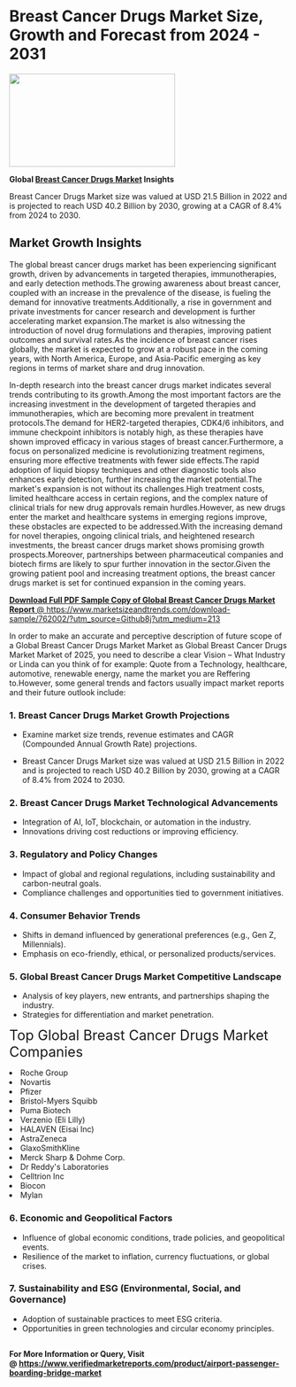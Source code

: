 <H1>Breast Cancer Drugs Market Size, Growth and Forecast from 2024 - 2031</H1><img class="aligncenter size-medium wp-image-584254" src="https://thirdeyenews.in/wp-content/uploads/2024/09/Global-Market-Research-300x168.jpeg" alt="" width="300" height="168" /><p><strong>Global&nbsp;<a href="https://www.marketsizeandtrends.com/download-sample/762002/?utm_source=Github8j?utm_medium=213">Breast Cancer Drugs Market</a> Insights</strong></p><p>Breast Cancer Drugs Market size was valued at USD 21.5 Billion in 2022 and is projected to reach USD 40.2 Billion by 2030, growing at a CAGR of 8.4% from 2024 to 2030.</p><p><h2>Market Growth Insights</h2> <p>The global breast cancer drugs market has been experiencing significant growth, driven by advancements in targeted therapies, immunotherapies, and early detection methods.The growing awareness about breast cancer, coupled with an increase in the prevalence of the disease, is fueling the demand for innovative treatments.Additionally, a rise in government and private investments for cancer research and development is further accelerating market expansion.The market is also witnessing the introduction of novel drug formulations and therapies, improving patient outcomes and survival rates.As the incidence of breast cancer rises globally, the market is expected to grow at a robust pace in the coming years, with North America, Europe, and Asia-Pacific emerging as key regions in terms of market share and drug innovation.</p> <p><a href="download-sample-link"></a></p> <p>In-depth research into the breast cancer drugs market indicates several trends contributing to its growth.Among the most important factors are the increasing investment in the development of targeted therapies and immunotherapies, which are becoming more prevalent in treatment protocols.The demand for HER2-targeted therapies, CDK4/6 inhibitors, and immune checkpoint inhibitors is notably high, as these therapies have shown improved efficacy in various stages of breast cancer.Furthermore, a focus on personalized medicine is revolutionizing treatment regimens, ensuring more effective treatments with fewer side effects.The rapid adoption of liquid biopsy techniques and other diagnostic tools also enhances early detection, further increasing the market potential.The market's expansion is not without its challenges.High treatment costs, limited healthcare access in certain regions, and the complex nature of clinical trials for new drug approvals remain hurdles.However, as new drugs enter the market and healthcare systems in emerging regions improve, these obstacles are expected to be addressed.With the increasing demand for novel therapies, ongoing clinical trials, and heightened research investments, the breast cancer drugs market shows promising growth prospects.Moreover, partnerships between pharmaceutical companies and biotech firms are likely to spur further innovation in the sector.Given the growing patient pool and increasing treatment options, the breast cancer drugs market is set for continued expansion in the coming years.</p> <p><a href="get-more-link"></p><p><span class=""><strong>Download Full PDF Sample Copy of Global Breast Cancer Drugs Market Report</strong> @ <a href="https://www.marketsizeandtrends.com/download-sample/762002/?utm_source=Github8j?utm_medium=213" target="_blank">https://www.marketsizeandtrends.com/download-sample/762002/?utm_source=Github8j?utm_medium=213</a></span></p><p>In order to make an accurate and perceptive description of future scope of a Global&nbsp;Breast Cancer Drugs Market Market as Global&nbsp;Breast Cancer Drugs Market Market of 2025, you need to describe a clear Vision &ndash; What Industry or Linda can you think of for example: Quote from a Technology, healthcare, automotive, renewable energy, name the market you are Reffering to.However, some general trends and factors usually impact market reports and their future outlook include:</p><h3>1.&nbsp;<strong>Breast Cancer Drugs Market Growth Projections</strong></h3><ul><li>Examine market size trends, revenue estimates and CAGR (Compounded Annual Growth Rate) projections.</li><li><p>Breast Cancer Drugs Market size was valued at USD 21.5 Billion in 2022 and is projected to reach USD 40.2 Billion by 2030, growing at a CAGR of 8.4% from 2024 to 2030.</p></li></ul><h3>2.&nbsp;<strong>Breast Cancer Drugs Market Technological Advancements</strong></h3><ul><li>Integration of AI, IoT, blockchain, or automation in the industry.</li><li>Innovations driving cost reductions or improving efficiency.</li></ul><h3>3.&nbsp;<strong>Regulatory and Policy Changes</strong></h3><ul><li>Impact of global and regional regulations, including sustainability and carbon-neutral goals.</li><li>Compliance challenges and opportunities tied to government initiatives.</li></ul><h3>4.&nbsp;<strong>Consumer Behavior Trends</strong></h3><ul><li>Shifts in demand influenced by generational preferences (e.g., Gen Z, Millennials).</li><li>Emphasis on eco-friendly, ethical, or personalized products/services.</li></ul><h3>5.&nbsp;<strong>Global Breast Cancer Drugs Market Competitive Landscape</strong></h3><ul><li>Analysis of key players, new entrants, and partnerships shaping the industry.</li><li>Strategies for differentiation and market penetration.</li></ul><p data-pm-slice="1 1 []"><span style="color: inherit; font-family: inherit; font-size: 25px;">Top Global Breast Cancer Drugs Market Companies</span></p><div class="" data-test-id=""><p><li>Roche Group</li><li> Novartis</li><li> Pfizer</li><li> Bristol-Myers Squibb</li><li> Puma Biotech</li><li> Verzenio (Eli Lilly)</li><li> HALAVEN (Eisai Inc)</li><li> AstraZeneca</li><li> GlaxoSmithKline</li><li> Merck Sharp & Dohme Corp.</li><li> Dr Reddy's Laboratories</li><li> Celltrion Inc</li><li> Biocon</li><li> Mylan</li></p></div><h3>6.&nbsp;<strong>Economic and Geopolitical Factors</strong></h3><ul><li>Influence of global economic conditions, trade policies, and geopolitical events.</li><li>Resilience of the market to inflation, currency fluctuations, or global crises.</li></ul><h3>7.&nbsp;<strong>Sustainability and ESG (Environmental, Social, and Governance)</strong></h3><ul><li>Adoption of sustainable practices to meet ESG criteria.</li><li>Opportunities in green technologies and circular economy principles.</li></ul><h2><strong style="font-size: 14px;">For More Information or Query, Visit @&nbsp;</strong><a style="background-color: #ffffff; font-size: 14px;" href="https://www.marketsizeandtrends.com/report/breast-cancer-drugs-market/" target="_blank">https://www.verifiedmarketreports.com/product/airport-passenger-boarding-bridge-market</a></h2>